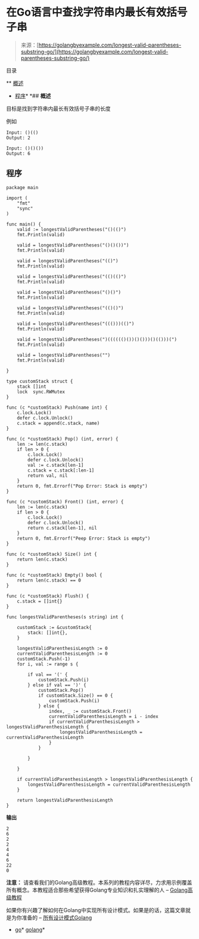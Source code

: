 <!--yml

类别：未分类

日期：2024-10-13 06:43:24

-->

# 在Go语言中查找字符串内最长有效括号子串

> 来源：[https://golangbyexample.com/longest-valid-parentheses-substring-go/](https://golangbyexample.com/longest-valid-parentheses-substring-go/)

目录

**   [概述](#Overview "Overview")

+   [程序](#Program "Program")*  *## **概述**

目标是找到字符串内最长有效括号子串的长度

例如

```
Input: ()(()
Output: 2

Input: ()()())
Output: 6 
```

## **程序**

```
package main

import (
	"fmt"
	"sync"
)

func main() {
	valid := longestValidParentheses("()(()")
	fmt.Println(valid)

	valid = longestValidParentheses("()()())")
	fmt.Println(valid)

	valid = longestValidParentheses("(()")
	fmt.Println(valid)

	valid = longestValidParentheses("(()(()")
	fmt.Println(valid)

	valid = longestValidParentheses("()()")
	fmt.Println(valid)

	valid = longestValidParentheses("(()()")
	fmt.Println(valid)

	valid = longestValidParentheses("((()))(()")
	fmt.Println(valid)

	valid = longestValidParentheses(")(((((()())()()))()(()))(")
	fmt.Println(valid)

	valid = longestValidParentheses("")
	fmt.Println(valid)

}

type customStack struct {
	stack []int
	lock  sync.RWMutex
}

func (c *customStack) Push(name int) {
	c.lock.Lock()
	defer c.lock.Unlock()
	c.stack = append(c.stack, name)
}

func (c *customStack) Pop() (int, error) {
	len := len(c.stack)
	if len > 0 {
		c.lock.Lock()
		defer c.lock.Unlock()
		val := c.stack[len-1]
		c.stack = c.stack[:len-1]
		return val, nil
	}
	return 0, fmt.Errorf("Pop Error: Stack is empty")
}

func (c *customStack) Front() (int, error) {
	len := len(c.stack)
	if len > 0 {
		c.lock.Lock()
		defer c.lock.Unlock()
		return c.stack[len-1], nil
	}
	return 0, fmt.Errorf("Peep Error: Stack is empty")
}

func (c *customStack) Size() int {
	return len(c.stack)
}

func (c *customStack) Empty() bool {
	return len(c.stack) == 0
}

func (c *customStack) Flush() {
	c.stack = []int{}
}

func longestValidParentheses(s string) int {

	customStack := &customStack{
		stack: []int{},
	}

	longestValidParenthesisLength := 0
	currentValidParenthesisLength := 0
	customStack.Push(-1)
	for i, val := range s {

		if val == '(' {
			customStack.Push(i)
		} else if val == ')' {
			customStack.Pop()
			if customStack.Size() == 0 {
				customStack.Push(i)
			} else {
				index, _ := customStack.Front()
				currentValidParenthesisLength = i - index
				if currentValidParenthesisLength > longestValidParenthesisLength {
					longestValidParenthesisLength = currentValidParenthesisLength
				}
			}

		}

	}

	if currentValidParenthesisLength > longestValidParenthesisLength {
		longestValidParenthesisLength = currentValidParenthesisLength
	}

	return longestValidParenthesisLength
}
```

**输出**

```
2
6
2
2
4
4
6
22
0
```

**注意：** 请查看我们的Golang高级教程。本系列的教程内容详尽，力求用示例覆盖所有概念。本教程适合那些希望获得Golang专业知识和扎实理解的人 – [Golang高级教程](https://golangbyexample.com/golang-comprehensive-tutorial/)

如果你有兴趣了解如何在Golang中实现所有设计模式。如果是的话，这篇文章就是为你准备的 – [所有设计模式Golang](https://golangbyexample.com/all-design-patterns-golang/)

+   [go](https://golangbyexample.com/tag/go/)*   [golang](https://golangbyexample.com/tag/golang/)*
